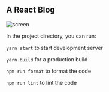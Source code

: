 ## A React Blog
![screen](public/blog-view.gif)

In the project directory, you can run:

`yarn start` to start development server

`yarn build` for a production build

`npm run format` to format the code

`npm run lint` to lint the code